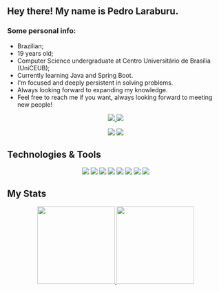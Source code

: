 <h2>Hey there! My name is Pedro Laraburu.</h2>

### Some personal info:
- Brazilian;
- 19 years old;
- Computer Science undergraduate at Centro Universitário de Brasília (UniCEUB);
- Currently learning Java and Spring Boot.
- I'm focused and deeply persistent in solving problems.
- Always looking forward to expanding my knowledge.
- Feel free to reach me if you want, always looking forward to meeting new people!

<p align="center">
  <a href="https://www.linkedin.com/in/pedro-laraburu/">
    <img src="https://img.shields.io/badge/-linkedin-0A66C2?logo=linkedin&logoColor=white&style=for-the-badge&link=https://www.linkedin.com/in/pedro-laraburu/">
  </a>
  <a href="mailto:contatopedrohlaraburu@gmail.com">
    <img src="https://img.shields.io/badge/-gmail-EA4335?logo=gmail&logoColor=white&style=for-the-badge&link=mailto:contatopedrohlaraburu@gmail.com">
  </a>
</p>


<p align="center">
  <img src="https://img.shields.io/badge/-Back%20End-ECA72C?&style=for-the-badge">
  <img src="https://img.shields.io/badge/-Self%20Learning-16E0BD?&style=for-the-badge">
</p>

## Technologies & Tools
<p align="center">
  <img src="https://img.shields.io/badge/-Python-3776AB?logo=python&logoColor=white&style=for-the-badge" /> <img src="https://img.shields.io/badge/-Django-092E20?logo=django&logoColor=white&style=for-the-badge">
  <img src="https://img.shields.io/badge/-Pandas-150458?logo=pandas&logoColor=white&style=for-the-badge"> <img src="https://img.shields.io/badge/-PHP-777BB4?logo=php&logoColor=white&style=for-the-badge"> <img src="https://img.shields.io/badge/java-%23ED8B00?&style=for-the-badge&logo=java&logoColor=white"> <img src="https://img.shields.io/badge/-Spring%20Boot-6DB33F?logo=springboot&logoColor=white&style=for-the-badge"> <img src="https://img.shields.io/badge/-Git-F05032?logo=git&logoColor=white&style=for-the-badge"> <img src="https://img.shields.io/badge/-Github-181717?logo=github&logoColor=white&style=for-the-badge">
</p>

## My Stats
<div align="center">
  <a href="https://github.com/pedrolaraburu">
  <img height="180em" src="https://github-readme-stats.vercel.app/api?username=pedrolaraburu&show_icons=true&theme=onedark&include_all_commits=true&count_private=true"/>
  <img height="180em" src="https://github-readme-stats.vercel.app/api/top-langs/?username=pedrolaraburu&layout=compact&langs_count=7&theme=onedark"/>
</div>
